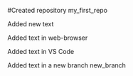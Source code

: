 ﻿#Created repository my_first_repo

Added new text

Added text in web-browser

Added text in VS Code

Added text in a new branch new_branch
